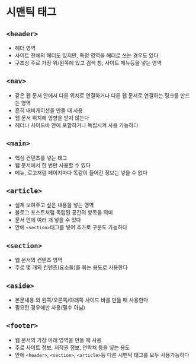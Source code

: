 # 시맨틱 태그

## `<header>`

- 헤더 영역
- 사이트 전체의 헤더도 있지만, 특정 영역을 헤더로 쓰는 경우도 있다
- 구조상 주로 가장 위/왼쪽에 있고 검색 창, 사이트 메뉴등을 넣는 영역
​
## `<nav>`

- 같은 웹 문서 안에서 다른 위치로 연결하거나 다른 웹 문서로 연결하는 링크를 만드는 영역
- 흔히 내비게이션을 만들 때 사용
- 웹 문서 위치에 영향을 받지 않는다
- 헤더나 사이드바 안에 포함하거나 독립시켜 사용 가능하다

## `<main>`

- 핵심 컨텐츠를 넣는 태그
- 웹 문서에서 한 번만 사용할 수 있다
- 메뉴, 로고처럼 페이지마다 똑같이 들어간 정보는 넣을 수 없다
​
## `<article>`

- 실제 보여주고 싶은 내용을 넣는 영역
- 블로그 포스트처럼 독립된 공간의 항목을 의미
- 문서 안에 여러 개 넣을 수 있다
- 안에 `<section>`태그를 넣어 추가로 구분도 가능하다
​
## `<section>`

- 웹 문서의 컨텐츠 영역
- 주로 몇 개의 컨텐츠(요소들)를 묶는 용도로 사용한다
​
## `<aside>`

- 본문내용 외 왼쪽/오른쪽/아래쪽 사이드 바를 만들 때 사용한다
- 필요한 경우에만 사용(필수 아님)
​
## `<footer>`

- 웹 문서의 가장 아래 영역을 만들 때 사용
- 주로 사이트 정보, 저작권 정보, 연락처 등을 넣는 용도
- 안에 `<header>`, `<section>`, `<article>`등 다른 시맨틱 태그를 모두 사용가능하다